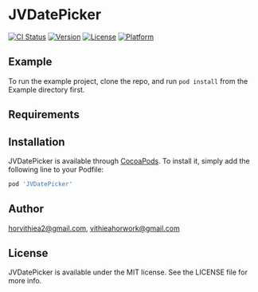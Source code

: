 # JVDatePicker

[![CI Status](https://img.shields.io/travis/horvithiea2@gmail.com/JVDatePicker.svg?style=flat)](https://travis-ci.org/horvithiea2@gmail.com/JVDatePicker)
[![Version](https://img.shields.io/cocoapods/v/JVDatePicker.svg?style=flat)](https://cocoapods.org/pods/JVDatePicker)
[![License](https://img.shields.io/cocoapods/l/JVDatePicker.svg?style=flat)](https://cocoapods.org/pods/JVDatePicker)
[![Platform](https://img.shields.io/cocoapods/p/JVDatePicker.svg?style=flat)](https://cocoapods.org/pods/JVDatePicker)

## Example

To run the example project, clone the repo, and run `pod install` from the Example directory first.

## Requirements

## Installation

JVDatePicker is available through [CocoaPods](https://cocoapods.org). To install
it, simply add the following line to your Podfile:

```ruby
pod 'JVDatePicker'
```

## Author

horvithiea2@gmail.com, vithieahorwork@gmail.com

## License

JVDatePicker is available under the MIT license. See the LICENSE file for more info.
